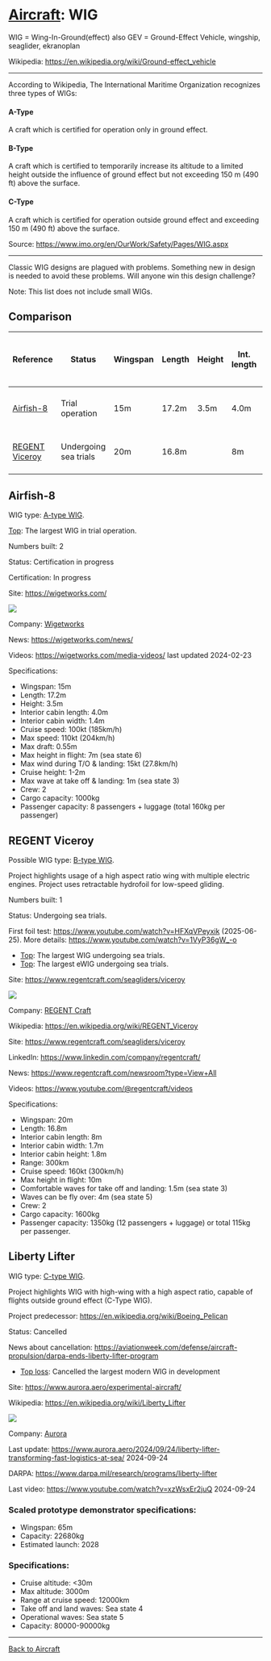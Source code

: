 [Aircraft](Aircraft.md): WIG
============================

WIG = Wing-In-Ground(effect)
also GEV = Ground-Effect Vehicle, wingship, seaglider, ekranoplan

Wikipedia: <https://en.wikipedia.org/wiki/Ground-effect_vehicle>

---
According to Wikipedia, The International Maritime Organization recognizes three types of WIGs:

#### A-Type
A craft which is certified for operation only in ground effect.

#### B-Type
A craft which is certified to temporarily increase its altitude to a limited height outside the influence of ground effect but not exceeding 150 m (490 ft) above the surface.

#### C-Type
A craft which is certified for operation outside ground effect and exceeding 150 m (490 ft) above the surface.

Source: <https://www.imo.org/en/OurWork/Safety/Pages/WIG.aspx>

---
Classic WIG designs are plagued with problems. Something new in design is needed to avoid these problems.
Will anyone win this design challenge?

Note: This list does not include small WIGs.

## Comparison
| Reference                         | Status                | Wingspan | Length  | Height | Int. length | Int. width | Int. height | Range | Cruise speed | Max speed | Max draft | Cruise height | Max height in flight | Max wind during T/O & landing | Comfortable wave at take off & landing | Max wave at take off & landing | Waves can be fly over | Crew | Cargo capacity | Passenger capacity                   |
|-----------------------------------|-----------------------|----------|---------|--------|-------------|------------|-------------|-------|--------------|-----------|-----------|---------------|----------------------|-------------------------------|----------------------------------------|--------------------------------|-----------------------|------|----------------|--------------------------------------|
| [Airfish-8](#airfish-8)           | Trial operation       | 15m      | 17.2m   | 3.5m   | 4.0m        | 1.4        |             |       | 185km/h      | 204km/h   | 0.55m     | 1-2m          | 7m (sea state 6)     | 15kt (27.8km/h)               |                                        | 1m (sea state 3)               |                       | 2    | 1000kg         | 8 + luggage (total 160kg/passenger)  |
| [REGENT Viceroy](#regent-viceroy) | Undergoing sea trials | 20m      | 16.8m   |        | 8m          | 1.7m       | 1.8m        | 300km | 300km/h      |           |           |               | 10m                  |                               | 1.5m (sea state 3)                     |                                | 4m (sea state 5)      | 2    | 1600kg         | 12 + luggage (total 115kg/passenger) |



## Airfish-8

WIG type: [A-type WIG](#a-type).

[Top](readme.md#top): The largest WIG in trial operation.

Numbers built: 2

Status: Certification in progress

Certification: In progress

Site: <https://wigetworks.com/>

![](https://wigetworks.com/wp-content/uploads/2024/08/banner-background.png)

Company: [Wigetworks](Company.md#wigetworks)

News: <https://wigetworks.com/news/>

Videos: <https://wigetworks.com/media-videos/> last updated 2024-02-23

Specifications:
- Wingspan: 15m
- Length: 17.2m
- Height: 3.5m
- Interior cabin length: 4.0m
- Interior cabin width: 1.4m
- Cruise speed: 100kt (185km/h)
- Max speed: 110kt (204km/h)
- Max draft: 0.55m
- Max height in flight: 7m (sea state 6)
- Max wind during T/O & landing: 15kt (27.8km/h)
- Cruise height: 1-2m
- Max wave at take off & landing: 1m (sea state 3)
- Crew: 2
- Cargo capacity: 1000kg
- Passenger capacity: 8 passengers + luggage (total 160kg per passenger)



## REGENT Viceroy

Possible WIG type: [B-type WIG](#b-type).

Project highlights usage of a high aspect ratio wing with multiple electric engines.
Project uses retractable hydrofoil for low-speed gliding.

Numbers built: 1

Status: Undergoing sea trials.

First foil test: https://www.youtube.com/watch?v=HFXqVPeyxik (2025-06-25).
More details: <https://www.youtube.com/watch?v=1VyP36gW_-o>

- [Top](readme.md#top): The largest WIG undergoing sea trials.
- [Top](readme.md#top): The largest eWIG undergoing sea trials.

Site: <https://www.regentcraft.com/seagliders/viceroy>

![](https://img.youtube.com/vi/HFXqVPeyxik/maxresdefault.jpg)

Company: [REGENT Craft](Company.md#regent-craft)

Wikipedia: <https://en.wikipedia.org/wiki/REGENT_Viceroy>

Site: <https://www.regentcraft.com/seagliders/viceroy>

LinkedIn: <https://www.linkedin.com/company/regentcraft/>

News: <https://www.regentcraft.com/newsroom?type=View+All>

Videos: <https://www.youtube.com/@regentcraft/videos>

Specifications:
- Wingspan: 20m
- Length: 16.8m
- Interior cabin length: 8m
- Interior cabin width: 1.7m
- Interior cabin height: 1.8m
- Range: 300km
- Cruise speed: 160kt (300km/h)
- Max height in flight: 10m
- Comfortable waves for take off and landing: 1.5m (sea state 3)
- Waves can be fly over: 4m (sea state 5)
- Crew: 2
- Cargo capacity: 1600kg
- Passenger capacity: 1350kg (12 passengers + luggage) or total 115kg per passenger.



## Liberty Lifter

WIG type: [C-type WIG](#c-type).

Project highlights WIG with high-wing with a high aspect ratio, capable of flights outside ground effect (C-Type WIG).

Project predecessor: <https://en.wikipedia.org/wiki/Boeing_Pelican>

Status: Cancelled

News about cancellation: <https://aviationweek.com/defense/aircraft-propulsion/darpa-ends-liberty-lifter-program>

- [Top loss](readme.md#top-loss): Cancelled the largest modern WIG in development

Site: <https://www.aurora.aero/experimental-aircraft/>

Wikipedia: <https://en.wikipedia.org/wiki/Liberty_Lifter>

![](https://www.aurora.aero/wp-content/uploads/2024/09/foxtrot-supply-edit-05-frame-at-0m2s-marked.jpg)

Company: [Aurora](Company.md#aurora-flight-sciences)

Last update: <https://www.aurora.aero/2024/09/24/liberty-lifter-transforming-fast-logistics-at-sea/> 2024-09-24

DARPA: <https://www.darpa.mil/research/programs/liberty-lifter>

Last video: <https://www.youtube.com/watch?v=xzWsxEr2juQ> 2024-09-24

### Scaled prototype demonstrator specifications:
- Wingspan: 65m
- Capacity: 22680kg
- Estimated launch: 2028

### Specifications:
- Cruise altitude: <30m
- Max altitude: 3000m
- Range at cruise speed: 12000km
- Take off and land waves: Sea state 4
- Operational waves: Sea state 5
- Capacity: 80000-90000kg



---
[Back to Aircraft](Aircraft.md)
